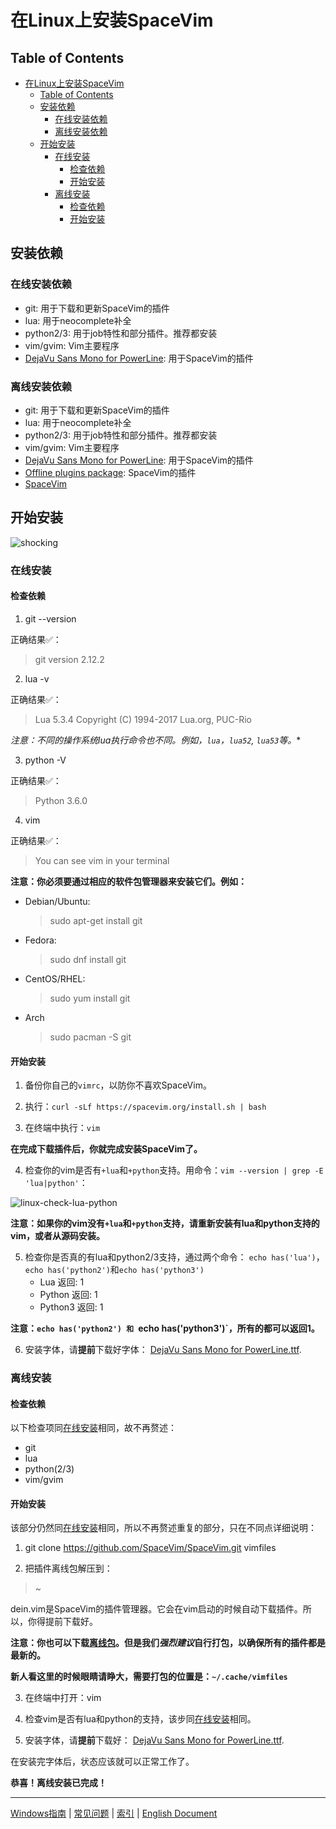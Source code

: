 # 在Linux上安装SpaceVim

## Table of Contents

   * [在Linux上安装SpaceVim](#在linux上安装spacevim)
      * [Table of Contents](#table-of-contents)
      * [安装依赖](#安装依赖)
         * [在线安装依赖](#在线安装依赖)
         * [离线安装依赖](#离线安装依赖)
      * [开始安装](#开始安装)
         * [在线安装](#在线安装)
            * [检查依赖](#检查依赖)
            * [开始安装](#开始安装-1)
         * [离线安装](#离线安装)
            * [检查依赖](#检查依赖-1)
            * [开始安装](#开始安装-2)

## 安装依赖

### 在线安装依赖

* git: 用于下载和更新SpaceVim的插件
* lua: 用于neocomplete补全
* python2/3: 用于job特性和部分插件。推荐都安装
* vim/gvim: Vim主要程序
* [DejaVu Sans Mono for PowerLine][font-download]: 用于SpaceVim的插件

### 离线安装依赖

* git: 用于下载和更新SpaceVim的插件
* lua: 用于neocomplete补全
* python2/3: 用于job特性和部分插件。推荐都安装
* vim/gvim: Vim主要程序
* [DejaVu Sans Mono for PowerLine][font-download]: 用于SpaceVim的插件
* [Offline plugins package][plugins-download]: SpaceVim的插件
* [SpaceVim][spacevim-download]

## 开始安装
![shocking](https://gist.github.com/Gabirel/b71a01cce86df216abd4fd0968864942/raw/4418cda66a8170e73b0ee8afbd4383db6be057e9/meme-shocking.jpg)
### 在线安装

#### 检查依赖

1. git --version

正确结果✅：
> git version 2.12.2

2. lua -v

正确结果✅：
> Lua 5.3.4  Copyright (C) 1994-2017 Lua.org, PUC-Rio

*注意：不同的操作系统lua执行命令也不同。例如，`lua`，`lua52`, `lua53`等。**

3. python -V

正确结果✅：
> Python 3.6.0

4. vim

正确结果✅：
> You can see vim in your terminal


**注意：你必须要通过相应的软件包管理器来安装它们。例如：**

* Debian/Ubuntu:

    > sudo apt-get install git

* Fedora:

    > sudo dnf install git

* CentOS/RHEL:

    > sudo yum install git

* Arch

    > sudo pacman -S git

#### 开始安装

1. 备份你自己的`vimrc`，以防你不喜欢SpaceVim。

2. 执行：`curl -sLf https://spacevim.org/install.sh | bash`

3. 在终端中执行：`vim`

**在完成下载插件后，你就完成安装SpaceVim了。**

4. 检查你的vim是否有`+lua`和`+python`支持。用命令：`vim --version | grep -E 'lua|python'`：

![linux-check-lua-python][linux-check-lua-python]

**注意：如果你的vim没有`+lua`和`+python`支持，请重新安装有lua和python支持的vim，或者从源码安装。**

5. 检查你是否真的有lua和python2/3支持，通过两个命令： `echo has('lua')`，`echo has('python2')`和`echo has('python3')`
    * Lua 返回: 1
    * Python 返回: 1
    * Python3 返回: 1

**注意：`echo has('python2') 和 `echo has('python3')`，所有的都可以返回1。**

6. 安装字体，请**提前**下载好字体： [DejaVu Sans Mono for PowerLine.ttf][font-download]. 

### 离线安装

#### 检查依赖

以下检查项同[在线安装](#在线安装)相同，故不再赘述：

* git
* lua
* python(2/3)
* vim/gvim

#### 开始安装

该部分仍然同[在线安装](#在线安装)相同，所以不再赘述重复的部分，只在不同点详细说明：

1. git clone https://github.com/SpaceVim/SpaceVim.git vimfiles

2. 把插件离线包解压到：

> ~

dein.vim是SpaceVim的插件管理器。它会在vim启动的时候自动下载插件。所以，你得提前下载好。

**注意：你也可以下载[离线包][plugins-download]。但是我们*强烈建议*自行打包，以确保所有的插件都是最新的。**

**新人看这里的时候眼睛请睁大，需要打包的位置是：`~/.cache/vimfiles`**

3. 在终端中打开：vim

4. 检查vim是否有lua和python的支持，该步同[在线安装](#在线安装)相同。

5. 安装字体，请**提前**下载好： [DejaVu Sans Mono for PowerLine.ttf][font-download]. 

在安装完字体后，状态应该就可以正常工作了。

**恭喜！离线安装已完成！**

------------

[Windows指南](installation-for-windows.md#在windows上安装spacevim) | [常见问题](../FAQ.md#faq) | [索引](../README.md#table-of-contents) | [English Document](../../README.md#hack-spacevim)

[font-download]: https://github.com/wsdjeg/DotFiles/blob/master/fonts/DejaVu%20Sans%20Mono%20for%20Powerline.ttf
[plugins-download]: https://github.com/Gabirel/Hack-SpaceVim/releases
[linux-check-lua-python]: https://gist.github.com/Gabirel/b71a01cce86df216abd4fd0968864942/raw/8bdd0d9f30a0f22e68ce8e3a2f1c2888a37c3cff/linux-check-lua-python.png
[spacevim-download]: https://github.com/spacevim/spacevim
